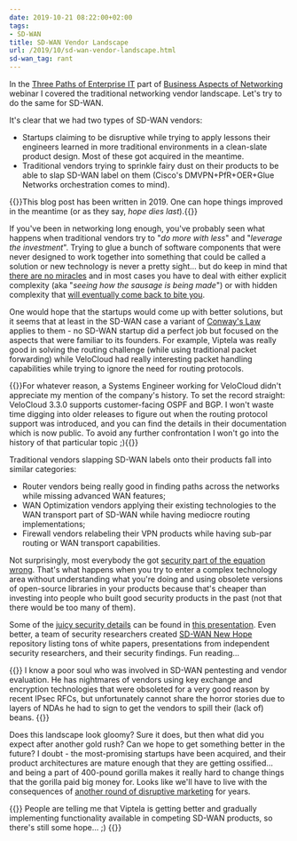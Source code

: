 ```yaml
---
date: 2019-10-21 08:22:00+02:00
tags:
- SD-WAN
title: SD-WAN Vendor Landscape
url: /2019/10/sd-wan-vendor-landscape.html
sd-wan_tag: rant
---
```

In the [Three Paths of Enterprise IT](https://my.ipspace.net/bin/list?id=NetBiz#3PATH) part of [Business Aspects of Networking](https://www.ipspace.net/Business_Aspects_of_Networking_Technologies) webinar I covered the traditional networking vendor landscape. Let's try to do the same for SD-WAN.

It's clear that we had two types of SD-WAN vendors:
<!--more-->
-   Startups claiming to be disruptive while trying to apply lessons their engineers learned in more traditional environments in a clean-slate product design. Most of these got acquired in the meantime.
-   Traditional vendors trying to sprinkle fairy dust on their products to be able to slap SD-WAN label on them (Cisco's DMVPN+PfR+OER+Glue Networks orchestration comes to mind).

{{<note warn>}}This blog post has been written in 2019. One can hope things improved in the meantime (or as they say, _hope dies last_).{{</note>}}

If you've been in networking long enough, you've probably seen what happens when traditional vendors try to "*do more with less*" and "*leverage the investment*". Trying to glue a bunch of software components that were never designed to work together into something that could be called a solution or new technology is never a pretty sight... but do keep in mind that [there are no miracles](https://blog.ipspace.net/2015/06/software-defined-wanwell-orchestrated.html) and in most cases you have to deal with either explicit complexity (aka "*seeing how the sausage is being made*") or with hidden complexity that [will eventually come back to bite you](https://blog.ipspace.net/2015/11/can-you-afford-to-reformat-your-data.html).

One would hope that the startups would come up with better solutions, but it seems that at least in the SD-WAN case a variant of [Conway's Law](https://en.wikipedia.org/wiki/Conway%27s_law) applies to them - no SD-WAN startup did a perfect job but focused on the aspects that were familiar to its founders. For example, Viptela was really good in solving the routing challenge (while using traditional packet forwarding) while VeloCloud had really interesting packet handling capabilities while trying to ignore the need for routing protocols.

{{<note>}}For whatever reason, a Systems Engineer working for VeloCloud didn\'t appreciate my mention of the company\'s history. To set the record straight: VeloCloud 3.3.0 supports customer-facing OSPF and BGP. I won\'t waste time digging into older releases to figure out when the routing protocol support was introduced, and you can find the details in their documentation which is now public. To avoid any further confrontation I won\'t go into the history of that particular topic ;){{</note>}}

Traditional vendors slapping SD-WAN labels onto their products fall into similar categories:

-   Router vendors being really good in finding paths across the networks while missing advanced WAN features;
-   WAN Optimization vendors applying their existing technologies to the WAN transport part of SD-WAN while having mediocre routing implementations;
-   Firewall vendors relabeling their VPN products while having sub-par routing or WAN transport capabilities.

Not surprisingly, most everybody the got [security part of the equation wrong](https://blog.ipspace.net/2018/08/security-aspects-of-sd-wan-solutions.html). That's what happens when you try to enter a complex technology area without understanding what you're doing and using obsolete versions of open-source libraries in your products because that's cheaper than investing into people who built good security products in the past (not that there would be too many of them).

Some of the [juicy security details](https://blog.ipspace.net/2019/02/sd-wan-security-under-hood.html) can be found in [this presentation](https://fahrplan.events.ccc.de/congress/2018/Fahrplan/system/event_attachments/attachments/000/003/661/original/SD-WAN_-_35C3_-_publish.pdf). Even better, a team of security researchers created [SD-WAN New Hope](https://github.com/sdnewhop/sdwannewhope) repository listing tons of white papers, presentations from independent security researchers, and their security findings. Fun reading...

{{<note>}}
I know a poor soul who was involved in SD-WAN pentesting and vendor evaluation. He has nightmares of vendors using key exchange and encryption technologies that were obsoleted for a very good reason by recent IPsec RFCs, but unfortunately cannot share the horror stories due to layers of NDAs he had to sign to get the vendors to spill their (lack of) beans.
{{</note>}}

Does this landscape look gloomy? Sure it does, but then what did you expect after another gold rush? Can we hope to get something better in the future? I doubt - the most-promising startups have been acquired, and their product architectures are mature enough that they are getting ossified... and being a part of 400-pound gorilla makes it really hard to change things that the gorilla paid big money for. Looks like we'll have to live with the consequences of [another round of disruptive marketing](https://blog.ipspace.net/2019/10/the-cost-of-disruptiveness-and.html) for years.

{{<note>}}
People are telling me that Viptela is getting better and gradually implementing functionality available in competing SD-WAN products, so there's still some hope... ;)
{{</note>}}
